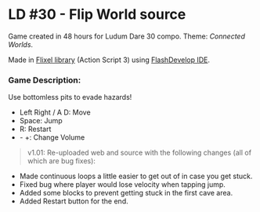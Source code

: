 # LD #30 - Flip World source

Game created in 48 hours for Ludum Dare 30 compo. Theme: *Connected Worlds*.

Made in [Flixel library](http://www.flixel.org/) (Action Script 3) using [FlashDevelop IDE](http://www.flashdevelop.org/).

### Game Description:
Use bottomless pits to evade hazards!


- Left Right / A D: Move
- Space: Jump
- R: Restart
- \- +: Change Volume


> v1.01: Re-uploaded web and source with the following changes (all of which are bug fixes):
- Made continuous loops a little easier to get out of in case you get stuck.
- Fixed bug where player would lose velocity when tapping jump.
- Added some blocks to prevent getting stuck in the first cave area.
- Added Restart button for the end.
